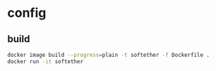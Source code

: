 # config
## build
```bash
docker image build --progress=plain -t softether -f Dockerfile .
docker run -it softether
```
